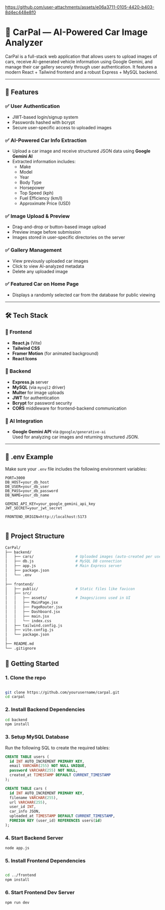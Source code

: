 

https://github.com/user-attachments/assets/e06a3711-0105-4420-b403-8d4ec448e8f0

# 🚗 CarPal — AI-Powered Car Image Analyzer

CarPal is a full-stack web application that allows users to upload images of cars, receive AI-generated vehicle information using Google Gemini, and manage their car gallery securely through user authentication. It features a modern React + Tailwind frontend and a robust Express + MySQL backend.

---

## 🧠 Features

### ✅ User Authentication
- JWT-based login/signup system
- Passwords hashed with bcrypt
- Secure user-specific access to uploaded images

### ✅ AI-Powered Car Info Extraction
- Upload a car image and receive structured JSON data using **Google Gemini AI**
- Extracted information includes:
  - Make
  - Model
  - Year
  - Body Type
  - Horsepower
  - Top Speed (kph)
  - Fuel Efficiency (km/l)
  - Approximate Price (USD)

### ✅ Image Upload & Preview
- Drag-and-drop or button-based image upload
- Preview image before submission
- Images stored in user-specific directories on the server

### ✅ Gallery Management
- View previously uploaded car images
- Click to view AI-analyzed metadata
- Delete any uploaded image

### ✅ Featured Car on Home Page
- Displays a randomly selected car from the database for public viewing

---

## 🛠️ Tech Stack

### 🔵 Frontend
- **React.js** (Vite)
- **Tailwind CSS**
- **Framer Motion** (for animated background)
- **React Icons**

### 🔴 Backend
- **Express.js** server
- **MySQL** (via `mysql2` driver)
- **Multer** for image uploads
- **JWT** for authentication
- **Bcrypt** for password security
- **CORS** middleware for frontend-backend communication

### 🤖 AI Integration
- **Google Gemini API** via `@google/generative-ai`  
  Used for analyzing car images and returning structured JSON.

---

## 🔐 .env Example

Make sure your `.env` file includes the following environment variables:

```env
PORT=3000
DB_HOST=your_db_host
DB_USER=your_db_user
DB_PASS=your_db_password
DB_NAME=your_db_name

GEMINI_API_KEY=your_google_gemini_api_key
JWT_SECRET=your_jwt_secret

FRONTEND_ORIGIN=http://localhost:5173


```
## 📁 Project Structure
```bash
CarPal/
├── backend/
│   ├── cars/                   # Uploaded images (auto-created per user)
│   ├── db.js                   # MySQL DB connection
│   ├── app.js                  # Main Express server
│   ├── package.json
│   └── .env
│
├── frontend/
│   ├── public/                 # Static files like favicon
│   ├── src/
│   │   ├── assets/             # Images/icons used in UI
│   │   ├── MainPage.jsx              
│   │   ├── PageRouter.jsx        
│   │   ├── Dashboard.jsx            
│   │   ├── main.jsx            
│   │   └── index.css
│   ├── tailwind.config.js
│   ├── vite.config.js
│   └── package.json
│
├── README.md
└── .gitignore

```


## 🚀 Getting Started
### 1. Clone the repo
```bash

git clone https://github.com/yourusername/carpal.git
cd carpal
```
### 2. Install Backend Dependencies
```bash
cd backend
npm install
```
### 3. Setup MySQL Database
Run the following SQL to create the required tables:

```sql
CREATE TABLE users (
  id INT AUTO_INCREMENT PRIMARY KEY,
  email VARCHAR(255) NOT NULL UNIQUE,
  password VARCHAR(255) NOT NULL,
  created_at TIMESTAMP DEFAULT CURRENT_TIMESTAMP
);

CREATE TABLE cars (
  id INT AUTO_INCREMENT PRIMARY KEY,
  filename VARCHAR(255),
  url VARCHAR(255),
  user_id INT,
  car_info JSON,
  uploaded_at TIMESTAMP DEFAULT CURRENT_TIMESTAMP,
  FOREIGN KEY (user_id) REFERENCES users(id)
);
```
### 4. Start Backend Server
```bash
node app.js
```
### 5. Install Frontend Dependencies
``` bash

cd ../frontend
npm install
```
### 6. Start Frontend Dev Server
``` bash
npm run dev
```
